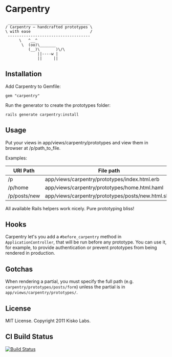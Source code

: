 Carpentry
=========

     ____________________________________ 
    / Carpentry – handcrafted prototypes \
    \ with ease                          /
     ------------------------------------ 
          \   ^__^
           \  (oo)\_______
              (__)\       )\/\
                  ||----w |
                  ||     ||


Installation
------------

Add Carpentry to Gemfile:

    gem "carpentry"

Run the generator to create the prototypes folder:

    rails generate carpentry:install


Usage
-----

Put your views in app/views/carpentry/prototypes and view them in 
browser at /p/path_to_file.

Examples:

| URI Path     | File path                                          |
|--------------|----------------------------------------------------|
| /p           | app/views/carpentry/prototypes/index.html.erb      |
| /p/home      | app/views/carpentry/prototypes/home.html.haml      |
| /p/posts/new | app/views/carpentry/prototypes/posts/new.html.slim |

All available Rails helpers work nicely. Pure prototyping bliss!


Hooks
-----

Carpentry let's you add a `#before_carpentry` method in 
`ApplicationController`, that will be run before any prototype. You can 
use it, for example, to provide authentication or prevent prototypes 
from being rendered in production.


Gotchas
-------

When rendering a partial, you must specify the full path
(e.g. `carpentry/prototypes/posts/form`) unless the partial is in 
`app/views/carpentry/prototypes/`.


License
-------

MIT License. Copyright 2011 Kisko Labs.


CI Build Status
---------------

[![Build Status](http://travis-ci.org/kiskolabs/carpentry.png)](http://travis-ci.org/kiskolabs/carpentry)

